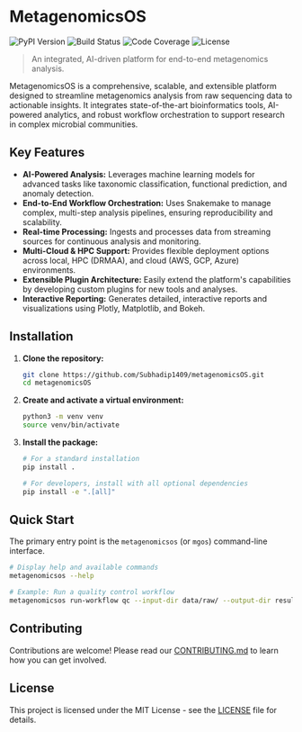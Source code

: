 # MetagenomicsOS

![PyPI Version](https://img.shields.io/pypi/v/metagenomicsos.svg)
![Build Status](https://img.shields.io/github/actions/workflow/status/Subhadip1409/metagenomicsOS/ci.yml)
![Code Coverage](https://img.shields.io/codecov/c/github/Subhadip1409/metagenomicsOS.svg)
![License](https://img.shields.io/github/license/Subhadip1409/metagenomicsOS.svg)

> An integrated, AI-driven platform for end-to-end metagenomics analysis.

MetagenomicsOS is a comprehensive, scalable, and extensible platform designed to streamline metagenomics analysis from raw sequencing data to actionable insights. It integrates state-of-the-art bioinformatics tools, AI-powered analytics, and robust workflow orchestration to support research in complex microbial communities.

## Key Features

- **AI-Powered Analysis:** Leverages machine learning models for advanced tasks like taxonomic classification, functional prediction, and anomaly detection.
- **End-to-End Workflow Orchestration:** Uses Snakemake to manage complex, multi-step analysis pipelines, ensuring reproducibility and scalability.
- **Real-time Processing:** Ingests and processes data from streaming sources for continuous analysis and monitoring.
- **Multi-Cloud & HPC Support:** Provides flexible deployment options across local, HPC (DRMAA), and cloud (AWS, GCP, Azure) environments.
- **Extensible Plugin Architecture:** Easily extend the platform's capabilities by developing custom plugins for new tools and analyses.
- **Interactive Reporting:** Generates detailed, interactive reports and visualizations using Plotly, Matplotlib, and Bokeh.

## Installation

1.  **Clone the repository:**

    ```bash
    git clone https://github.com/Subhadip1409/metagenomicsOS.git
    cd metagenomicsOS
    ```

2.  **Create and activate a virtual environment:**

    ```bash
    python3 -m venv venv
    source venv/bin/activate
    ```

3.  **Install the package:**

    ```bash
    # For a standard installation
    pip install .

    # For developers, install with all optional dependencies
    pip install -e ".[all]"
    ```

## Quick Start

The primary entry point is the `metagenomicsos` (or `mgos`) command-line interface.

```bash
# Display help and available commands
metagenomicsos --help
```

```bash
# Example: Run a quality control workflow
metagenomicsos run-workflow qc --input-dir data/raw/ --output-dir results/qc/
```

## Contributing

Contributions are welcome! Please read our [CONTRIBUTING.md](CONTRIBUTING.md) to learn how you can get involved.

## License

This project is licensed under the MIT License - see the [LICENSE](LICENSE) file for details.

